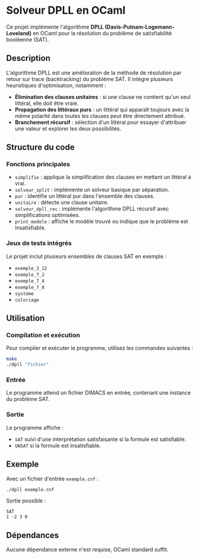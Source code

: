 # Solveur DPLL en OCaml

Ce projet implémente l'algorithme **DPLL (Davis-Putnam-Logemann-Loveland)** en OCaml pour la résolution du problème de satisfiabilité booléenne (SAT).

## Description
L'algorithme DPLL est une amélioration de la méthode de résolution par retour sur trace (backtracking) du problème SAT. Il intègre plusieurs heuristiques d'optimisation, notamment :
- **Élimination des clauses unitaires** : si une clause ne contient qu'un seul littéral, elle doit être vraie.
- **Propagation des littéraux purs** : un littéral qui apparaît toujours avec la même polarité dans toutes les clauses peut être directement attribué.
- **Branchement récursif** : sélection d'un littéral pour essayer d'attribuer une valeur et explorer les deux possibilités.

## Structure du code

### Fonctions principales
- `simplifie` : applique la simplification des clauses en mettant un littéral à vrai.
- `solveur_split` : implémente un solveur basique par séparation.
- `pur` : identifie un littéral pur dans l'ensemble des clauses.
- `unitaire` : détecte une clause unitaire.
- `solveur_dpll_rec` : implémente l'algorithme DPLL récursif avec simplifications optimisées.
- `print_modele` : affiche le modèle trouvé ou indique que le problème est insatisfiable.

### Jeux de tests intégrés
Le projet inclut plusieurs ensembles de clauses SAT en exemple :
- `exemple_3_12`
- `exemple_7_2`
- `exemple_7_4`
- `exemple_7_8`
- `systeme`
- `coloriage`

## Utilisation
### Compilation et exécution
Pour compiler et exécuter le programme, utilisez les commandes suivantes :
```sh
make
./dpll "fichier"
```

### Entrée
Le programme attend un fichier DIMACS en entrée, contenant une instance du problème SAT.

### Sortie
Le programme affiche :
- `SAT` suivi d'une interprétation satisfaisante si la formule est satisfiable.
- `UNSAT` si la formule est insatisfiable.

## Exemple
Avec un fichier d'entrée `exemple.cnf` :
```sh
./dpll exemple.cnf
```
Sortie possible :
```
SAT
1 -2 3 0
```

## Dépendances
Aucune dépendance externe n'est requise, OCaml standard suffit.


